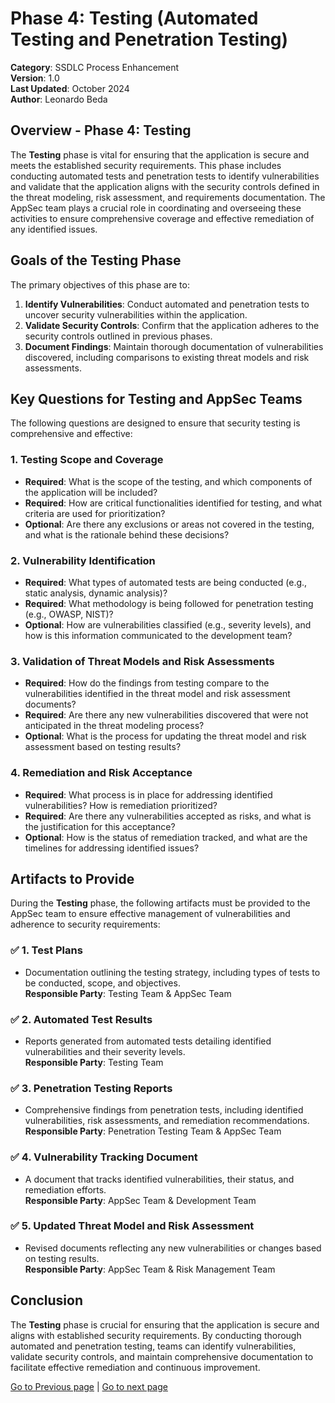 # Phase 4: Testing (Automated Testing and Penetration Testing)

**Category**: SSDLC Process Enhancement  
**Version**: 1.0  
**Last Updated**: October 2024  
**Author**: Leonardo Beda

## Overview - Phase 4: Testing

The **Testing** phase is vital for ensuring that the application is secure and meets the established security requirements. This phase includes conducting automated tests and penetration tests to identify vulnerabilities and validate that the application aligns with the security controls defined in the threat modeling, risk assessment, and requirements documentation. The AppSec team plays a crucial role in coordinating and overseeing these activities to ensure comprehensive coverage and effective remediation of any identified issues.

## Goals of the Testing Phase

The primary objectives of this phase are to:

1. **Identify Vulnerabilities**: Conduct automated and penetration tests to uncover security vulnerabilities within the application.
2. **Validate Security Controls**: Confirm that the application adheres to the security controls outlined in previous phases.
3. **Document Findings**: Maintain thorough documentation of vulnerabilities discovered, including comparisons to existing threat models and risk assessments.

## Key Questions for Testing and AppSec Teams

The following questions are designed to ensure that security testing is comprehensive and effective:

### 1. **Testing Scope and Coverage**
- **Required**: What is the scope of the testing, and which components of the application will be included?
- **Required**: How are critical functionalities identified for testing, and what criteria are used for prioritization?
- **Optional**: Are there any exclusions or areas not covered in the testing, and what is the rationale behind these decisions?

### 2. **Vulnerability Identification**
- **Required**: What types of automated tests are being conducted (e.g., static analysis, dynamic analysis)?
- **Required**: What methodology is being followed for penetration testing (e.g., OWASP, NIST)?
- **Optional**: How are vulnerabilities classified (e.g., severity levels), and how is this information communicated to the development team?

### 3. **Validation of Threat Models and Risk Assessments**
- **Required**: How do the findings from testing compare to the vulnerabilities identified in the threat model and risk assessment documents?
- **Required**: Are there any new vulnerabilities discovered that were not anticipated in the threat modeling process?
- **Optional**: What is the process for updating the threat model and risk assessment based on testing results?

### 4. **Remediation and Risk Acceptance**
- **Required**: What process is in place for addressing identified vulnerabilities? How is remediation prioritized?
- **Required**: Are there any vulnerabilities accepted as risks, and what is the justification for this acceptance?
- **Optional**: How is the status of remediation tracked, and what are the timelines for addressing identified issues?

## Artifacts to Provide

During the **Testing** phase, the following artifacts must be provided to the AppSec team to ensure effective management of vulnerabilities and adherence to security requirements:

### ✅ **1. Test Plans**
   - Documentation outlining the testing strategy, including types of tests to be conducted, scope, and objectives.  
   **Responsible Party**: Testing Team & AppSec Team

### ✅ **2. Automated Test Results**
   - Reports generated from automated tests detailing identified vulnerabilities and their severity levels.  
   **Responsible Party**: Testing Team

### ✅ **3. Penetration Testing Reports**
   - Comprehensive findings from penetration tests, including identified vulnerabilities, risk assessments, and remediation recommendations.  
   **Responsible Party**: Penetration Testing Team & AppSec Team

### ✅ **4. Vulnerability Tracking Document**
   - A document that tracks identified vulnerabilities, their status, and remediation efforts.  
   **Responsible Party**: AppSec Team & Development Team

### ✅ **5. Updated Threat Model and Risk Assessment**
   - Revised documents reflecting any new vulnerabilities or changes based on testing results.  
   **Responsible Party**: AppSec Team & Risk Management Team

## Conclusion

The **Testing** phase is crucial for ensuring that the application is secure and aligns with established security requirements. By conducting thorough automated and penetration testing, teams can identify vulnerabilities, validate security controls, and maintain comprehensive documentation to facilitate effective remediation and continuous improvement.

[Go to Previous page](./SBD_framework/Phase3-Development.md) | [Go to next page](./SBD_framework/Phase5-Deployment.md)